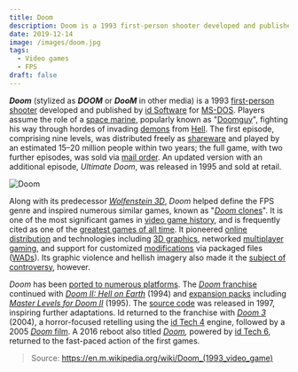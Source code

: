 ```yaml
---
title: Doom
description: Doom is a 1993 first-person shooter developed and published by id Software for MS-DOS.
date: 2019-12-14
image: /images/doom.jpg
tags:
  - Video games
  - FPS
draft: false
---
```

***Doom*** (stylized as ***DOOM*** or ***DooM*** in other media) is a 1993 [first-person shooter](https://en.m.wikipedia.org/wiki/First-person_shooter) developed and published by [id Software](https://en.m.wikipedia.org/wiki/Id_Software) for [MS-DOS](https://en.m.wikipedia.org/wiki/MS-DOS). Players assume the role of a [space marine](https://en.m.wikipedia.org/wiki/Space_marine), popularly known as "[Doomguy](https://en.m.wikipedia.org/wiki/Doomguy)", fighting his way through hordes of invading [demons](https://en.m.wikipedia.org/wiki/Demon) from [Hell](https://en.m.wikipedia.org/wiki/Hell). The first episode, comprising nine levels, was distributed freely as [shareware](https://en.m.wikipedia.org/wiki/Shareware) and played by an estimated 15–20 million people within two years; the full game, with two further episodes, was sold via [mail order](https://en.m.wikipedia.org/wiki/Mail_order). An updated version with an additional episode, *Ultimate Doom*, was released in 1995 and sold at retail.

<!-- excerpt -->

![Doom](/images/doom.jpg)

Along with its predecessor *[Wolfenstein 3D](https://en.m.wikipedia.org/wiki/Wolfenstein_3D)*, *Doom* helped define the FPS genre and inspired numerous similar games, known as "[*Doom* clones](https://en.m.wikipedia.org/wiki/Doom_clone)". It is one of the most significant games in [video game history](https://en.m.wikipedia.org/wiki/Video_game_history), and is frequently cited as one of the [greatest games of all time](https://en.m.wikipedia.org/wiki/Greatest_video_games_of_all_time). It pioneered [online distribution](https://en.m.wikipedia.org/wiki/Online_distribution) and technologies including [3D graphics](https://en.m.wikipedia.org/wiki/3D_computer_graphics), networked [multiplayer gaming](https://en.m.wikipedia.org/wiki/Multiplayer_video_game), and support for customized [modifications](https://en.m.wikipedia.org/wiki/Modification_(video_game)) via packaged files ([WADs](https://en.m.wikipedia.org/wiki/Doom_WAD)). Its graphic violence and hellish imagery also made it the [subject of controversy](https://en.m.wikipedia.org/wiki/Video_game_controversy), however.

*Doom* has been [ported to numerous platforms](https://en.m.wikipedia.org/wiki/Official_versions_of_Doom). The [*Doom* franchise](https://en.m.wikipedia.org/wiki/Doom_(franchise)) continued with *[Doom II: Hell on Earth](https://en.m.wikipedia.org/wiki/Doom_II:_Hell_on_Earth)* (1994) and [expansion packs](https://en.m.wikipedia.org/wiki/Expansion_pack) including *[Master Levels for Doom II](https://en.m.wikipedia.org/wiki/Master_Levels_for_Doom_II)* (1995). The [source code](https://en.m.wikipedia.org/wiki/Source_code) was released in 1997, inspiring further adaptations. Id returned to the franchise with *[Doom 3](https://en.m.wikipedia.org/wiki/Doom_3)* (2004), a horror-focused retelling using the [id Tech 4](https://en.m.wikipedia.org/wiki/Id_Tech_4) engine, followed by a 2005 [*Doom* film](https://en.m.wikipedia.org/wiki/Doom_(film)). A 2016 reboot also titled *[Doom](https://en.m.wikipedia.org/wiki/Doom_(2016_video_game)),* powered by [id Tech 6](https://en.m.wikipedia.org/wiki/Id_Tech_6), returned to the fast-paced action of the first games.

> Source: <https://en.m.wikipedia.org/wiki/Doom_(1993_video_game)>
